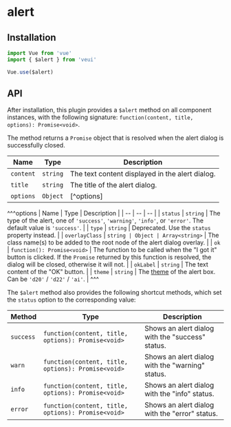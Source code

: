 # alert

## Installation

```js
import Vue from 'vue'
import { $alert } from 'veui'

Vue.use($alert)
```

## API

After installation, this plugin provides a `$alert` method on all component instances, with the following signature: `function(content, title, options): Promise<void>`.

The method returns a `Promise` object that is resolved when the alert dialog is successfully closed.

| Name | Type | Description |
| -- | -- | -- |
| `content` | `string` | The text content displayed in the alert dialog. |
| `title` | `string` | The title of the alert dialog. |
| `options` | `Object` | [^options] |

^^^options
| Name | Type | Description |
| -- | -- | -- |
| `status` | `string` | The type of the alert, one of `'success'`, `'warning'`, `'info'`, or `'error'`. The default value is `'success'`. |
| `type` | `string` | Deprecated. Use the `status` property instead. |
| `overlayClass` | `string | Object | Array<string>` | The class name(s) to be added to the root node of the alert dialog overlay. |
| `ok` | `function(): Promise<void>` | The function to be called when the "I got it" button is clicked. If the `Promise` returned by this function is resolved, the dialog will be closed, otherwise it will not. |
| `okLabel` | `string` | The text content of the "OK" button. |
| `theme` | `string` | The [theme](/getting-started/style-variants#built-in-sub-themes) of the alert box. Can be `'d20'` / `'d22'` / `'ai'`. |
^^^

The `$alert` method also provides the following shortcut methods, which set the `status` option to the corresponding value:

| Method | Type | Description |
| -- | -- | -- |
| `success` | `function(content, title, options): Promise<void>` | Shows an alert dialog with the "success" status. |
| `warn` | `function(content, title, options): Promise<void>` | Shows an alert dialog with the "warning" status. |
| `info` | `function(content, title, options): Promise<void>` | Shows an alert dialog with the "info" status. |
| `error` | `function(content, title, options): Promise<void>` | Shows an alert dialog with the "error" status. |

